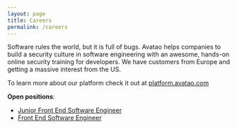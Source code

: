 ```yaml
---
layout: page
title: Careers
permalink: /careers
---
```


Software rules the world, but it is full of bugs. Avatao helps companies to build a security culture in software engineering with an awesome, hands-on online security training for developers. We have customers from Europe and getting a massive interest from the US.

To learn more about our platform check it out at [platform.avatao.com](https://platform.avatao.com)

**Open positions**:

- [Junior Front End Software Engineer](/careers/junior-frontend-engineer)
- [Front End Software Engineer](/careers/frontend-engineer)
